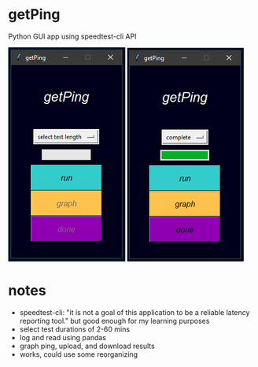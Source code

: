 # getPing
Python GUI app using speedtest-cli API

![complete](https://github.com/geoff-siuciak/getPing/blob/master/images/home.PNG?raw=true)
![home](https://github.com/geoff-siuciak/getPing/blob/master/images/complete.PNG?raw=true)

# notes
- speedtest-cli: "it is not a goal of this application to be a reliable latency reporting tool." but good enough for my learning purposes
- select test durations of 2-60 mins
- log and read using pandas
- graph ping, upload, and download results
- works, could use some reorganizing
